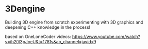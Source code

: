 # 3Dengine
Building 3D engine from scratch experimenting with 3D graphics and deepening C++ knowledge in the process!

based on OneLoneCoder videos: https://www.youtube.com/watch?v=ih20l3pJoeU&t=1781s&ab_channel=javidx9
